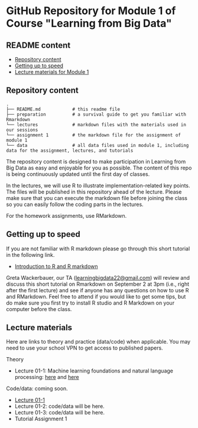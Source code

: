 # GitHub Repository for Module 1 of Course  "Learning from Big Data"

## README content
<!-- vim-markdown-toc GFM -->

* [Repository content](#repository-content)
* [Getting up to speed](#Getting-up-to-speed)
* [Lecture materials for Module 1](#lecture-materials)

  
<!-- vim-markdown-toc -->

## Repository content

```
.
├── README.md            # this readme file
├── preparation          # a survival guide to get you familiar with Rmarkdown
└── lectures             # markdown files with the materials used in our sessions 
└── assignment 1         # the markdown file for the assignment of module 1 
└── data                 # all data files used in module 1, including data for the assignment, lectures, and tutorials

```

The repository content is designed to make participation in Learning from Big Data as easy and enjoyable for you as possible. The content of this repo is being continuously updated until the first day of classes. 

In the lectures, we will use R to illustrate implementation-related key points. The files will be published in this repository ahead of the lecture. Please make sure that you can execute the markdown file before joining the class so you can easily follow the coding parts in the lectures.  

For the homework assignments, use RMarkdown.

## Getting up to speed

If you are not familiar with R markdown please go through this short tutorial in the following link.

- [Introduction to R and R markdown](https://github.com/guiliberali/Learning-from-Big-Data-Module-1/blob/main/preparation/Intro-to-RMarkdown.pdf)

Greta Wackerbauer, our TA (learningbigdata22@gmail.com) will review and discuss this short tutorial on Rmarkdown on September 2 at 3pm (i.e., right after the first lecture) and see if anyone has any questions on how to use R and RMarkdown. Feel free to attend if you would like to get some tips, but do make sure you first try to install R studio and R Markdown on your computer before the class.  

 
## Lecture materials
 
Here are links to theory and practice (data/code) when applicable. You may need to use your school VPN to get access to published papers.

Theory
- Lecture 01-1: Machine learning foundations and natural language processing: [here](https://journals.sagepub.com/doi/full/10.1177/0022242919873106 ) and [here](https://github.com/guiliberali/Learning-from-Big-Data-Module-1/blob/main/lectures/Lecture_1/1.pdf)   


Code/data: coming soon.
- [Lecture 01-1](https://github.com/guiliberali/Learning-from-Big-Data-Module-1/blob/main/lectures/Lecture_1/session_1.Rmd)
- Lecture 01-2: code/data will be here. 
- Lecture 01-3: code/data will be here.  
- Tutorial Assignment 1  
 

